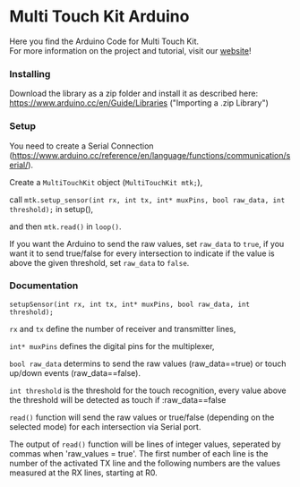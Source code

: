# Multi Touch Kit Arduino

Here you find the Arduino Code for Multi Touch Kit.  
For more information on the project and tutorial, visit our [website](https://hci.cs.uni-saarland.de/multi-touch-kit/)!

### Installing

Download the library as a zip folder and install it as described here: 
https://www.arduino.cc/en/Guide/Libraries ("Importing a .zip Library")

### Setup

You need to create a Serial Connection (https://www.arduino.cc/reference/en/language/functions/communication/serial/).

Create a `MultiTouchKit` object (`MultiTouchKit mtk;`),

call `mtk.setup_sensor(int rx, int tx, int* muxPins, bool raw_data, int threshold);` in setup(),

and then `mtk.read()` in `loop()`.

If you want the Arduino to send the raw values, set `raw_data` to `true`, if you want it to send true/false for every intersection to indicate if the value is above the given threshold, set `raw_data` to `false`.


### Documentation

`setupSensor(int rx, int tx, int* muxPins, bool raw_data, int threshold);`

`rx` and `tx` define the number of receiver and transmitter lines,

`int* muxPins` defines the digital pins for the multiplexer,

`bool raw_data` determins to send the raw values (raw_data==true) or touch up/down events (raw_data==false).

`int threshold` is the threshold for the touch recognition, every value above the threshold will be detected as touch if :raw_data==false

`read()` function will send the raw values or true/false (depending on the selected mode) for each intersection via Serial port.

The output of `read()` function will be lines of integer values, seperated by commas when 'raw_values = true'. The first number of each line is the number of the activated TX line and the following numbers are the values measured at the RX lines, starting at R0.
